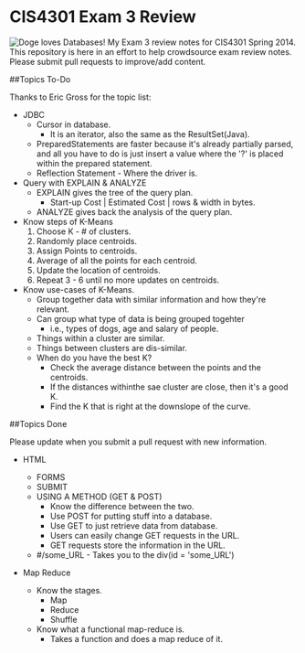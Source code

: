 CIS4301 Exam 3 Review
=====================

![Doge loves Databases!](https://scontent-a-dfw.xx.fbcdn.net/hphotos-frc3/t31.0-8/1498042_10201569571896659_1592321872_o.jpg)
My Exam 3 review notes for CIS4301 Spring 2014. This repository is here in an effort to help crowdsource exam review notes. Please submit pull requests to improve/add content.

##Topics To-Do

Thanks to Eric Gross for the topic list:

* JDBC
	* Cursor in database.
		* It is an iterator, also the same as the ResultSet(Java).
	* PreparedStatements are faster because it's already partially parsed, and all you have to do is just insert a value where the '?' is placed within the prepared statement.
	* Reflection Statement - Where the driver is.
* Query with EXPLAIN & ANALYZE 
	* EXPLAIN gives the tree of the query plan.
		* Start-up Cost | Estimated Cost | rows & width in bytes.
	* ANALYZE gives back the analysis of the query plan.
* Know steps of K-Means
	1. Choose K - # of clusters.
	2. Randomly place centroids.
	3. Assign Points to centroids.
	4. Average of all the points for each centroid.
	5. Update the location of centroids.
	6. Repeat 3 - 6 until no more updates on centroids.
* Know use-cases of K-Means.
	* Group together data with similar information and how they're relevant.
	* Can group what type of data is being grouped togehter 
	    * i.e., types of dogs, age and salary of people.
	* Things within a cluster are similar.
	* Things between clusters are dis-similar.
	* When do you have the best K?
		* Check the average distance between the points and the centroids.
		* If the distances withinthe sae cluster are close, then it's a good K.
		* Find the K that is right at the downslope of the curve.

		
##Topics Done

Please update when you submit a pull request with new information.

* HTML
	* FORMS
	* SUBMIT
	* USING A METHOD (GET & POST)
	    * Know the difference between the two.
	    * Use POST for putting stuff into a database.
	    * Use GET to just retrieve data from database.
		* Users can easily change GET requests in the URL.
		* GET requests store the information in the URL.
	* #/some_URL - Takes you to the div(id = 'some_URL')

* Map Reduce
	* Know the stages.
    	* Map
    	* Reduce
    	* Shuffle
	* Know what a functional map-reduce is.
		* Takes a function and does a map reduce of it.
